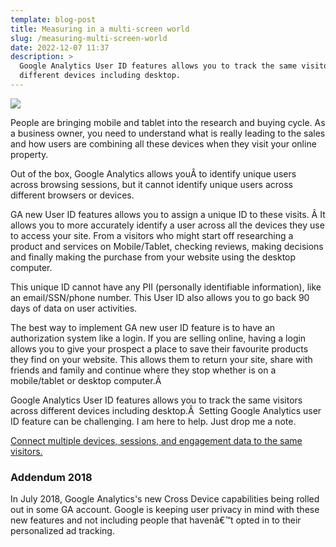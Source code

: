 ```yaml
---
template: blog-post
title: Measuring in a multi-screen world
slug: /measuring-multi-screen-world
date: 2022-12-07 11:37
description: >
  Google Analytics User ID features allows you to track the same visitors across
  different devices including desktop.
---
```

![](https://res.cloudinary.com/mryap/image/upload/v1539163875/website/1_UOkdEoZVqIk86aIqI_J9Ag.jpg)

People are bringing mobile and tablet into the research and buying cycle. As a business owner, you need to understand what is really leading to the sales and how users are combining all these devices when they visit your online property.

Out of the box, Google Analytics allows youÂ to identify unique users across browsing sessions, but it cannot identify unique users across different browsers or devices.

GA new User ID features allows you to assign a unique ID to these visits. Â It allows you to more accurately identify a user across all the devices they use to access your site. From a visitors who might start off researching a product and services on Mobile/Tablet, checking reviews, making decisions and finally making the purchase from your website using the desktop computer.

This unique ID cannot have any PII (personally identifiable information), like an email/SSN/phone number. This User ID also allows you to go back 90 days of data on user activities.

The best way to implement GA new user ID feature is to have an authorization system like a login. If you are selling online, having a login allows you to give your prospect a place to save their favourite products they find on your website. This allows them to return your site, share with friends and family and continue where they stop whether is on a mobile/tablet or desktop computer.Â 

Google Analytics User ID features allows you to track the same visitors across different devices including desktop.Â  Setting Google Analytics user ID feature can be challenging. I am here to help. Just drop me a note.

[Connect multiple devices, sessions, and engagement data to the same visitors.](https://support.google.com/analytics/answer/3123662?hl=en)

### Addendum 2018

In July 2018, Google Analytics's new Cross Device capabilities being rolled out in some GA account.   Google is keeping user privacy in mind with these new features and not including people that havenâ€™t opted in to their personalized ad tracking.  


